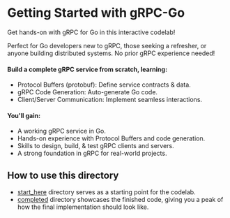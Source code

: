 # Getting Started with gRPC-Go

Get hands-on with gRPC for Go in this interactive codelab! <!-- TODO(arvindbr8): Insert link once codelab is published. -->


Perfect for Go developers new to gRPC, those seeking a refresher, or anyone building distributed systems. No prior gRPC experience needed! 

#### Build a complete gRPC service from scratch, learning: 
- Protocol Buffers (protobuf): Define service contracts & data. 
- gRPC Code Generation: Auto-generate Go code. 
- Client/Server Communication: Implement seamless interactions. 

#### You'll gain: 
- A working gRPC service in Go. 
- Hands-on experience with Protocol Buffers and code generation. 
- Skills to design, build, & test gRPC clients and servers. 
- A strong foundation in gRPC for real-world projects.

## How to use this directory

- [start_here](start_here/) directory serves as a starting point for the
codelab. 
- [completed](completed/) directory showcases the finished code, giving you a
peak of how the final implementation should look like.
